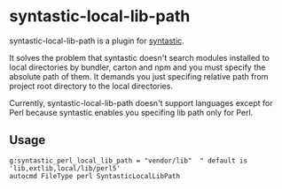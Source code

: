 # syntastic-local-lib-path

syntastic-local-lib-path is a plugin for [syntastic](https://github.com/scrooloose/syntastic).

It solves the problem that syntastic doesn't search modules installed to local directories by bundler, carton and npm and you must specify the absolute path of them.
It demands you just specifing relative path from project root directory to the local directories.

Currently, syntastic-local-lib-path doesn't support languages except for Perl because syntastic enables you specifing lib path only for Perl.

## Usage

```vim
g:syntastic_perl_local_lib_path = "vendor/lib"  " default is 'lib,extlib,local/lib/perl5'
autocmd FileType perl SyntasticLocalLibPath
```
